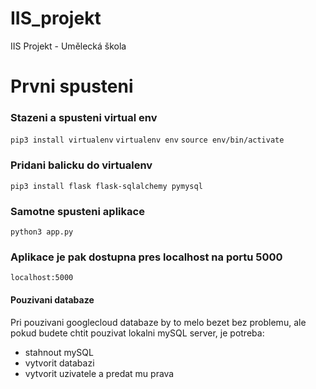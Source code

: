 # IIS_projekt
IIS Projekt - Umělecká škola

# Prvni spusteni
### Stazeni a spusteni virtual env
`pip3 install virtualenv`
`virtualenv env`
`source env/bin/activate`

### Pridani balicku do virtualenv
`pip3 install flask flask-sqlalchemy pymysql`

### Samotne spusteni aplikace
`python3 app.py`
### Aplikace je pak dostupna pres localhost na portu 5000
`localhost:5000`

#### Pouzivani databaze
Pri pouzivani googlecloud databaze by to melo bezet bez problemu, ale pokud budete chtit pouzivat lokalni mySQL server, je potreba:
- stahnout mySQL
- vytvorit databazi
- vytvorit uzivatele a predat mu prava